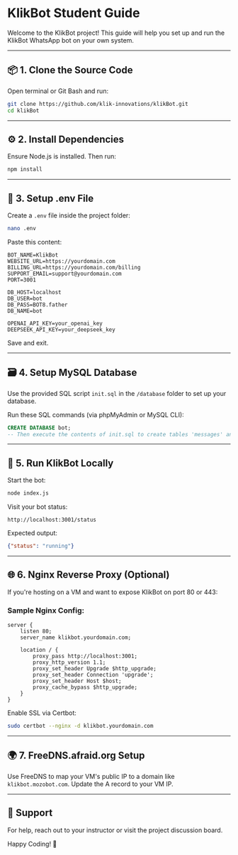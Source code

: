 # KlikBot Student Guide

Welcome to the KlikBot project! This guide will help you set up and run the KlikBot WhatsApp bot on your own system.

---

## 📦 1. Clone the Source Code

Open terminal or Git Bash and run:
```bash
git clone https://github.com/klik-innovations/klikBot.git
cd klikBot
```

---

## ⚙️ 2. Install Dependencies

Ensure Node.js is installed. Then run:
```bash
npm install
```

---

## 📝 3. Setup .env File

Create a `.env` file inside the project folder:
```bash
nano .env
```
Paste this content:
```env
BOT_NAME=KlikBot
WEBSITE_URL=https://yourdomain.com
BILLING_URL=https://yourdomain.com/billing
SUPPORT_EMAIL=support@yourdomain.com
PORT=3001

DB_HOST=localhost
DB_USER=bot
DB_PASS=BOT8.father
DB_NAME=bot

OPENAI_API_KEY=your_openai_key
DEEPSEEK_API_KEY=your_deepseek_key
```
Save and exit.

---

## 🗃️ 4. Setup MySQL Database

Use the provided SQL script `init.sql` in the `/database` folder to set up your database.

Run these SQL commands (via phpMyAdmin or MySQL CLI):
```sql
CREATE DATABASE bot;
-- Then execute the contents of init.sql to create tables 'messages' and 'message_queue'
```

---

## 🚀 5. Run KlikBot Locally

Start the bot:
```bash
node index.js
```

Visit your bot status:
```
http://localhost:3001/status
```
Expected output:
```json
{"status": "running"}
```

---

## 🌐 6. Nginx Reverse Proxy (Optional)
If you're hosting on a VM and want to expose KlikBot on port 80 or 443:

### Sample Nginx Config:
```nginx
server {
    listen 80;
    server_name klikbot.yourdomain.com;

    location / {
        proxy_pass http://localhost:3001;
        proxy_http_version 1.1;
        proxy_set_header Upgrade $http_upgrade;
        proxy_set_header Connection 'upgrade';
        proxy_set_header Host $host;
        proxy_cache_bypass $http_upgrade;
    }
}
```
Enable SSL via Certbot:
```bash
sudo certbot --nginx -d klikbot.yourdomain.com
```

---

## 🌍 7. FreeDNS.afraid.org Setup
Use FreeDNS to map your VM's public IP to a domain like `klikbot.mozobot.com`. Update the A record to your VM IP.

---

## 🧩 Support
For help, reach out to your instructor or visit the project discussion board.

Happy Coding! 🚀

